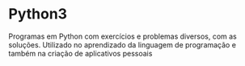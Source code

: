 # Python3
Programas em Python com exercícios e problemas diversos, com as soluções.
Utilizado no aprendizado da linguagem de programação e também na criação de aplicativos pessoais
